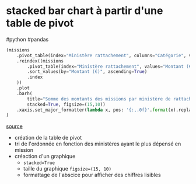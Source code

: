 # stacked bar chart à partir d'une table de pivot
#python #pandas

```python
(missions
    .pivot_table(index="Ministère rattachement", columns="Catégorie", values="Montant (€)", aggfunc="sum")
    .reindex((missions
        .pivot_table(index="Ministère rattachement", values="Montant (€)", aggfunc="sum")
        .sort_values(by="Montant (€)", ascending=True)
        .index
    ))
    .plot
    .barh(
        title="Somme des montants des missions par ministère de rattachement. Données : Les décodeurs",
        stacked=True, figsize=(15,10))
    .xaxis.set_major_formatter(lambda x, pos: '{:,.0f}'.format(x).replace(",", " "))
)
```

[source][nb]

[nb]: https://github.com/taniki/notebooks/blob/master/s%C3%A9nat%20-%20cabinets%20de%20conseil/d%C3%A9codeurs.ipynb

- création de la table de pivot
- tri de l'ordonnée en fonction des ministères ayant le plus dépensé en mission
- créaction d'un graphique
	- `stacked=True`
	- taille du graphique `figsize=(15, 10)`
	- formattage de l'abscice pour afficher des chiffres lisibles